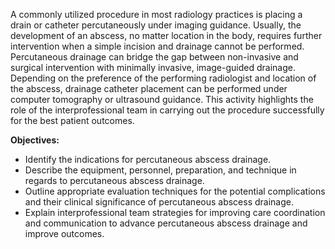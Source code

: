 A commonly utilized procedure in most radiology practices is placing a drain or catheter percutaneously under imaging guidance. Usually, the development of an abscess, no matter location in the body, requires further intervention when a simple incision and drainage cannot be performed. Percutaneous drainage can bridge the gap between non-invasive and surgical intervention with minimally invasive, image-guided drainage. Depending on the preference of the performing radiologist and location of the abscess, drainage catheter placement can be performed under computer tomography or ultrasound guidance. This activity highlights the role of the interprofessional team in carrying out the procedure successfully for the best patient outcomes.

**Objectives:**
- Identify the indications for percutaneous abscess drainage.
- Describe the equipment, personnel, preparation, and technique in regards to percutaneous abscess drainage.
- Outline appropriate evaluation techniques for the potential complications and their clinical significance of percutaneous abscess drainage.
- Explain interprofessional team strategies for improving care coordination and communication to advance percutaneous abscess drainage and improve outcomes.